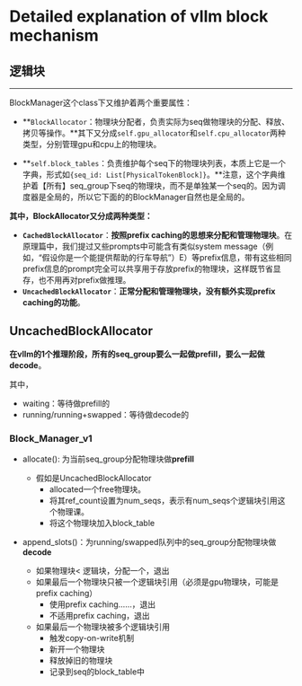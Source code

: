 # Detailed explanation of vllm block mechanism

## 逻辑块







---

BlockManager这个class下又维护着两个重要属性：

- **`BlockAllocator`：物理块分配者，负责实际为seq做物理块的分配、释放、拷贝等操作。**其下又分成`self.gpu_allocator`和`self.cpu_allocator`两种类型，分别管理gpu和cpu上的物理块。

- **`self.block_tables`：负责维护每个seq下的物理块列表，本质上它是一个字典，形式如`{seq_id: List[PhysicalTokenBlock]}`。**注意，这个字典维护着【所有】seq_group下seq的物理块，而不是单独某一个seq的。因为调度器是全局的，所以它下面的的BlockManager自然也是全局的。

**其中，BlockAllocator又分成两种类型：**

- **`CachedBlockAllocator`**：**按照prefix caching的思想来分配和管理物理块**。在原理篇中，我们提过又些prompts中可能含有类似system message（例如，“假设你是一个能提供帮助的行车导航”）E）等prefix信息，带有这些相同prefix信息的prompt完全可以共享用于存放prefix的物理块，这样既节省显存，也不用再对prefix做推理。
- **`UncachedBlockAllocator`**：**正常分配和管理物理块，没有额外实现prefix caching的功能**。





## UncachedBlockAllocator

**在vllm的1个推理阶段，所有的seq_group要么一起做prefill，要么一起做decode**。

其中，

* waiting：等待做prefill的
* running/running+swapped：等待做decode的

### Block_Manager_v1

* allocate(): 为当前seq_group分配物理块做**prefill**
  * 假如是UncachedBlockAllocator
    * allocated一个free物理块。
    * 将其ref_count设置为num_seqs，表示有num_seqs个逻辑块引用这个物理课。
    * 将这个物理块加入block_table

* append_slots()：为running/swapped队列中的seq_group分配物理块做**decode**
  * 如果物理块< 逻辑块，分配一个，退出
  * 如果最后一个物理块只被一个逻辑块引用（必须是gpu物理块，可能是prefix caching）
    * 使用prefix caching……，退出
    * 不适用prefix caching，退出
  * 如果最后一个物理块被多个逻辑块引用
    * 触发copy-on-write机制
    * 新开一个物理块
    * 释放掉旧的物理块
    * 记录到seq的block_table中

